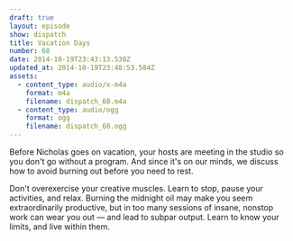 ```yaml
---
draft: true
layout: episode
show: dispatch
title: Vacation Days
number: 68
date: 2014-10-19T23:43:13.530Z
updated_at: 2014-10-19T23:48:53.584Z
assets:
  - content_type: audio/x-m4a
    format: m4a
    filename: dispatch_68.m4a
  - content_type: audio/ogg
    format: ogg
    filename: dispatch_68.ogg
---
```

Before Nicholas goes on vacation, your hosts are meeting in the studio so you don't go without a program. And since it's on our minds, we discuss how to avoid burning out before you need to rest.

Don't overexercise your creative muscles. Learn to stop, pause your activities, and relax. Burning the midnight oil may make you seem extraordinarily productive, but in too many sessions of insane, nonstop work can wear you out &mdash; and lead to subpar output. Learn to know your limits, and live within them.